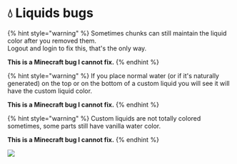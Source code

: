 # 💧 Liquids bugs

{% hint style="warning" %}
Sometimes chunks can still maintain the liquid color after you removed them.\
Logout and login to fix this, that's the only way.

**This is a Minecraft bug I cannot fix.**
{% endhint %}

{% hint style="warning" %}
If you place normal water (or if it's naturally generated) on the top or on the bottom of a custom liquid you will see it will have the custom liquid color.

**This is a Minecraft bug I cannot fix.**
{% endhint %}

{% hint style="warning" %}
Custom liquids are not totally colored sometimes, some parts still have vanilla water color.

**This is a Minecraft bug I cannot fix.**
{% endhint %}

![](<../.gitbook/assets/image\_(14) (1) (2) (3) (3) (4) (4) (5) (7) (8) (3) (1) (1) (1) (1) (1) (1) (1) (1) (1) (1) (1) (1) (1) (13) (6).png>)
